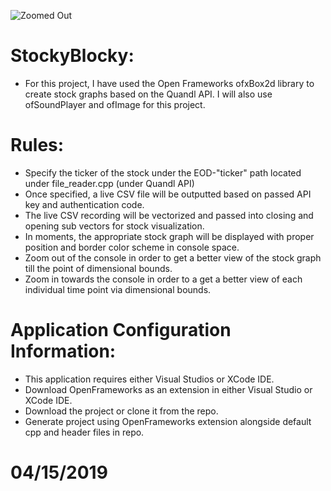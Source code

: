 ![Zoomed Out](https://github.com/AmeyaShahane/StockyBlocky/blob/master/stockVis.PNG)

# StockyBlocky:
* For this project, I have used the Open Frameworks ofxBox2d library to create stock graphs based on the Quandl API.
I will also use ofSoundPlayer and ofImage for this project. 

# Rules:
* Specify the ticker of the stock under the EOD-"ticker" path located under file_reader.cpp (under Quandl API)
* Once specified, a live CSV file will be outputted based on passed API key and authentication code. 
* The live CSV recording will be vectorized and passed into closing and opening sub vectors for stock visualization.
* In moments, the appropriate stock graph will be displayed with proper position and border color scheme in console space.
* Zoom out of the console in order to get a better view of the stock graph till the point of dimensional bounds.
* Zoom in towards the console in order to a get a better view of each individual time point via dimensional bounds. 

# Application Configuration Information:
* This application requires either Visual Studios or XCode IDE.
* Download OpenFrameworks as an extension in either Visual Studio or XCode IDE.
* Download the project or clone it from the repo.
* Generate project using OpenFrameworks extension alongside default cpp and header files in repo.

# 04/15/2019
